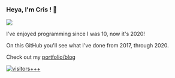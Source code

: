 ### Heya, I'm Cris ! 👋

<img src="https://github-readme-stats.vercel.app/api?username=c9fe&show_icons=true&hide_border=true&theme=radical&count_private=true" />

I've enjoyed programming since I was 10, now it's 2020!

On this GitHub you'll see what I've done from 2017, through 2020.

Check out my [portfolio/blog](https://github.com/c9fe/Blogfolio)

[![visitors+++](https://hits.seeyoufarm.com/api/count/incr/badge.svg?url=https%3A%2F%2Fgithub.com%2Fc9fe&count_bg=%2379C83D&title_bg=%23555555&icon=&icon_color=%23E7E7E7&title=%28today%2Ftotal%29%20visitors%2B%2B%2B%20since%20Oct%2028%202020&edge_flat=false)](https://hits.seeyoufarm.com) 
